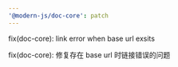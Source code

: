 ```yaml
---
'@modern-js/doc-core': patch
---
```


fix(doc-core): link error when base url exsits

fix(doc-core): 修复存在 base url 时链接错误的问题
